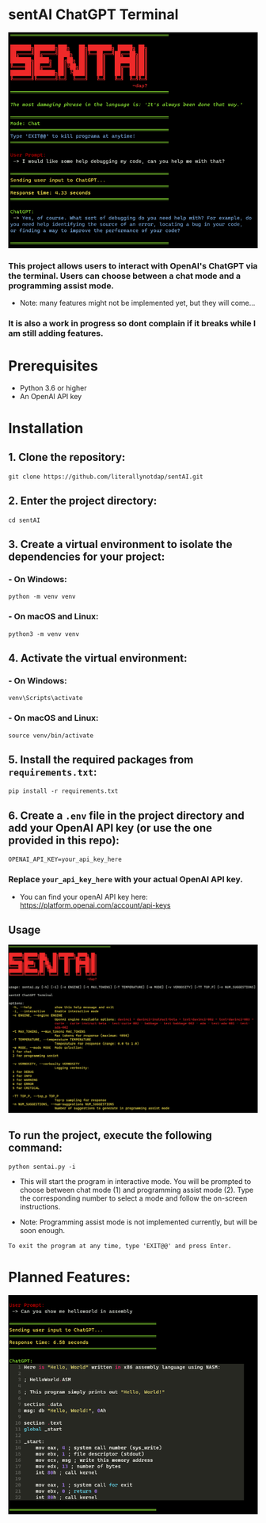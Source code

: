 # sentAI ChatGPT Terminal

![alt text](resources/sentai.png)

### This project allows users to interact with OpenAI's ChatGPT via the terminal. Users can choose between a chat mode and a programming assist mode.
  - Note: many features might not be implemented yet, but they will come...
### It is also a work in progress so dont complain if it breaks while I am still adding features.

# Prerequisites

- Python 3.6 or higher
- An OpenAI API key

# Installation

## 1. Clone the repository:
```
git clone https://github.com/literallynotdap/sentAI.git
```
## 2. Enter the project directory:
```
cd sentAI
```
## 3. Create a virtual environment to isolate the dependencies for your project:

### - On Windows:
```
python -m venv venv
```
### - On macOS and Linux:
```
python3 -m venv venv
```
## 4. Activate the virtual environment:

### - On Windows:
```
venv\Scripts\activate
```

### - On macOS and Linux:
```
source venv/bin/activate
```

## 5. Install the required packages from `requirements.txt`:
```
pip install -r requirements.txt
```
## 6. Create a `.env` file in the project directory and add your OpenAI API key (or use the one provided in this repo):
```
OPENAI_API_KEY=your_api_key_here
```
### Replace `your_api_key_here` with your actual OpenAI API key.
 - You can find your openAI API key here: https://platform.openai.com/account/api-keys

## Usage

![alt text](resources/sentai2.png)

## To run the project, execute the following command:
```
python sentai.py -i
```
- This will start the program in interactive mode. You will be prompted to choose between chat mode (1) and programming assist mode (2). Type the corresponding number to select a mode and follow the on-screen instructions.

- Note: Programming assist mode is not implemented currently, but will be soon enough.

```
To exit the program at any time, type 'EXIT@@' and press Enter.
```
# Planned Features:

![alt text](resources/sentai3.png)


